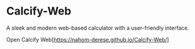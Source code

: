# Calcify-Web
A sleek and modern web-based calculator with a user-friendly interface.

Open Calcify Web[https://nahom-derese.github.io/Calcify-Web/]
